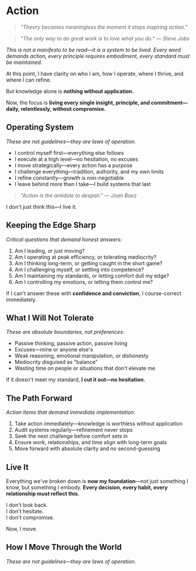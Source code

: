 # Action

> *"Theory becomes meaningless the moment it stops inspiring action."*

> *"The only way to do great work is to love what you do." — Steve Jobs*

*This is not a manifesto to be read—it is a system to be lived. Every word demands action, every principle requires embodiment, every standard must be maintained.*

At this point, I have clarity on who I am, how I operate, where I thrive, and where I can refine.

But knowledge alone is **nothing without application.**

Now, the focus is **living every single insight, principle, and commitment—daily, relentlessly, without compromise.**

## Operating System

*These are not guidelines—they are laws of operation.*

- I control myself first—everything else follows
- I execute at a high level—no hesitation, no excuses
- I move strategically—every action has a purpose
- I challenge everything—tradition, authority, and my own limits
- I refine constantly—growth is non-negotiable
- I leave behind more than I take—I build systems that last

> *"Action is the antidote to despair." — Joan Baez*

I don't just think this—I live it.

## Keeping the Edge Sharp

*Critical questions that demand honest answers:*

1. Am I leading, or just moving?
2. Am I operating at peak efficiency, or tolerating mediocrity?
3. Am I thinking long-term, or getting caught in the short game?
4. Am I challenging myself, or settling into competence?
5. Am I maintaining my standards, or letting comfort dull my edge?
6. Am I controlling my emotions, or letting them control me?

If I can't answer these with **confidence and conviction**, I course-correct immediately.

## What I Will Not Tolerate

*These are absolute boundaries, not preferences:*

- Passive thinking, passive action, passive living
- Excuses—mine or anyone else's
- Weak reasoning, emotional manipulation, or dishonesty
- Mediocrity disguised as "balance"
- Wasting time on people or situations that don't elevate me

If it doesn't meet my standard, **I cut it out—no hesitation.**

## The Path Forward

*Action items that demand immediate implementation:*

1. Take action immediately—knowledge is worthless without application
2. Audit systems regularly—refinement never stops
3. Seek the next challenge before comfort sets in
4. Ensure work, relationships, and time align with long-term goals
5. Move forward with absolute clarity and no second-guessing

## Live It

Everything we've broken down is **now my foundation**—not just something I know, but something I embody. **Every decision, every habit, every relationship must reflect this.**

I don't look back.  
I don't hesitate.  
I don't compromise.  

Now, I move.

## How I Move Through the World

*These are not guidelines—they are laws of operation.*